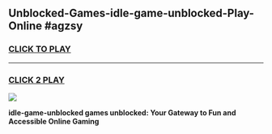 
## Unblocked-Games-idle-game-unblocked-Play-Online #agzsy
<h3>
<a href="https://news.freeplayer.one?title=idle-game-unblocked&ref=3">CLICK TO PLAY</a></h3>
<hr>

<h3>
<a href="https://news.freeplayer.one?title=idle-game-unblocked&ref=3">CLICK 2 PLAY</a>
  
</h3>

<a href="https://news.freeplayer.one?title=idle-game-unblocked&ref=3"><img src="https://clearcache.store/games.png"></a>


**idle-game-unblocked games unblocked: Your Gateway to Fun and Accessible Online Gaming**
